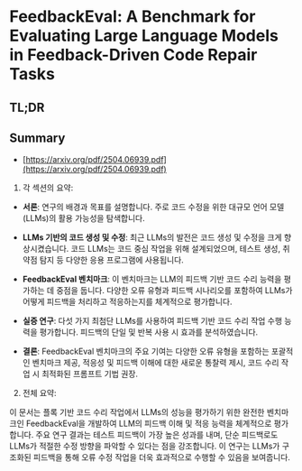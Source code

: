 # FeedbackEval: A Benchmark for Evaluating Large Language Models in Feedback-Driven Code Repair Tasks
## TL;DR
## Summary
- [https://arxiv.org/pdf/2504.06939.pdf](https://arxiv.org/pdf/2504.06939.pdf)

1. 각 섹션의 요약:

- **서론**: 연구의 배경과 목표를 설명합니다. 주로 코드 수정을 위한 대규모 언어 모델(LLMs)의 활용 가능성을 탐색합니다.

- **LLMs 기반의 코드 생성 및 수정**: 최근 LLMs의 발전은 코드 생성 및 수정을 크게 향상시켰습니다. 코드 LLMs는 코드 중심 작업을 위해 설계되었으며, 테스트 생성, 취약점 탐지 등 다양한 응용 프로그램에 사용됩니다.

- **FeedbackEval 벤치마크**: 이 벤치마크는 LLM의 피드백 기반 코드 수리 능력을 평가하는 데 중점을 둡니다. 다양한 오류 유형과 피드백 시나리오를 포함하여 LLMs가 어떻게 피드백을 처리하고 적응하는지를 체계적으로 평가합니다.

- **실증 연구**: 다섯 가지 최첨단 LLMs를 사용하여 피드백 기반 코드 수리 작업 수행 능력을 평가합니다. 피드백의 단일 및 반복 사용 시 효과를 분석하였습니다.

- **결론**: FeedbackEval 벤치마크의 주요 기여는 다양한 오류 유형을 포함하는 포괄적인 벤치마크 제공, 적응성 및 피드백 이해에 대한 새로운 통찰력 제시, 코드 수리 작업 시 최적화된 프롬프트 기법 권장.

2. 전체 요약:

이 문서는 플록 기반 코드 수리 작업에서 LLMs의 성능을 평가하기 위한 완전한 벤치마크인 FeedbackEval을 개발하여 LLM의 피드백 이해 및 적응 능력을 체계적으로 평가합니다. 주요 연구 결과는 테스트 피드백이 가장 높은 성과를 내며, 단순 피드백로도 LLMs가 적절한 수정 방향을 파악할 수 있다는 점을 강조합니다. 이 연구는 LLMs가 구조화된 피드백을 통해 오류 수정 작업을 더욱 효과적으로 수행할 수 있음을 보여줍니다.